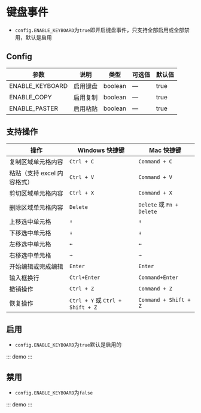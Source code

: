 # 键盘事件

-   `config.ENABLE_KEYBOARD`为`true`即开启键盘事件，只支持全部启用或全部禁用，默认是启用

## Config

| 参数            | 说明     | 类型    | 可选值 | 默认值 |
| --------------- | -------- | ------- | ------ | ------ |
| ENABLE_KEYBOARD | 启用键盘 | boolean | —      | true   |
| ENABLE_COPY     | 启用复制 | boolean | —      | true   |
| ENABLE_PASTER   | 启用粘贴 | boolean | —      | true   |

## 支持操作

| 操作                        | Windows 快捷键                   | Mac 快捷键                |
| --------------------------- | -------------------------------- | ------------------------- |
| 复制区域单元格内容          | `Ctrl + C`                       | `Command + C`             |
| 粘贴（支持 excel 内容格式） | `Ctrl + V`                       | `Command + V`             |
| 剪切区域单元格内容          | `Ctrl + X`                       | `Command + X`             |
| 删除区域单元格内容          | `Delete`                         | `Delete` 或 `Fn + Delete` |
| 上移选中单元格              | `↑`                              | `↑`                       |
| 下移选中单元格              | `↓`                              | `↓`                       |
| 左移选中单元格              | `←`                              | `←`                       |
| 右移选中单元格              | `→`                              | `→`                       |
| 开始编辑或完成编辑          | `Enter`                          | `Enter`                   |
| 输入框换行                        | `Ctrl+Enter`                     | `Command+Enter`           |
| 撤销操作                    | `Ctrl + Z`                       | `Command + Z`             |
| 恢复操作                    | `Ctrl + Y` 或 `Ctrl + Shift + Z` | `Command + Shift + Z`     |

## 启用

-   `config.ENABLE_KEYBOARD`为`true`默认是启用的 

::: demo
<d-iframe src="/keyboard/enable.html" style="min-height:220px"></d-iframe>
:::

## 禁用

-   `config.ENABLE_KEYBOARD`为`false` 

::: demo
<d-iframe src="/keyboard/disabled.html" style="min-height:220px"></d-iframe>
:::
